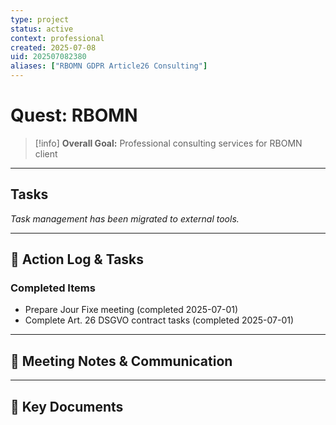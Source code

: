 ```yaml
---
type: project
status: active
context: professional
created: 2025-07-08
uid: 202507082380
aliases: ["RBOMN GDPR Article26 Consulting"]
---
```


# Quest: RBOMN

> [!info]
> **Overall Goal:** Professional consulting services for RBOMN client

---

## Tasks

*Task management has been migrated to external tools.*

---

## 📝 Action Log & Tasks

### Completed Items
- Prepare Jour Fixe meeting (completed 2025-07-01)
- Complete Art. 26 DSGVO contract tasks (completed 2025-07-01)

---
## 💬 Meeting Notes & Communication


---
## 📎 Key Documents